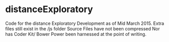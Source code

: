# distanceExploratory

Code for the distance Exploratory Development as of Mid March 2015.
Extra files still exist in the /js folder
Source Files have not been compressed
Nor has Coder Kit/ Bower Power been harnessed at the point of writing.
